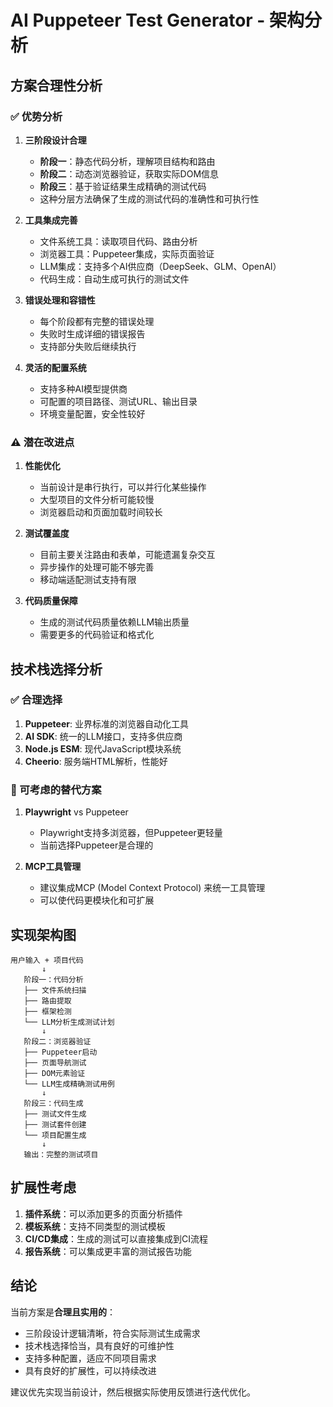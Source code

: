 # AI Puppeteer Test Generator - 架构分析

## 方案合理性分析

### ✅ 优势分析

1. **三阶段设计合理**
   - **阶段一**：静态代码分析，理解项目结构和路由
   - **阶段二**：动态浏览器验证，获取实际DOM信息
   - **阶段三**：基于验证结果生成精确的测试代码
   - 这种分层方法确保了生成的测试代码的准确性和可执行性

2. **工具集成完善**
   - 文件系统工具：读取项目代码、路由分析
   - 浏览器工具：Puppeteer集成，实际页面验证
   - LLM集成：支持多个AI供应商（DeepSeek、GLM、OpenAI）
   - 代码生成：自动生成可执行的测试文件

3. **错误处理和容错性**
   - 每个阶段都有完整的错误处理
   - 失败时生成详细的错误报告
   - 支持部分失败后继续执行

4. **灵活的配置系统**
   - 支持多种AI模型提供商
   - 可配置的项目路径、测试URL、输出目录
   - 环境变量配置，安全性较好

### ⚠️ 潜在改进点

1. **性能优化**
   - 当前设计是串行执行，可以并行化某些操作
   - 大型项目的文件分析可能较慢
   - 浏览器启动和页面加载时间较长

2. **测试覆盖度**
   - 目前主要关注路由和表单，可能遗漏复杂交互
   - 异步操作的处理可能不够完善
   - 移动端适配测试支持有限

3. **代码质量保障**
   - 生成的测试代码质量依赖LLM输出质量
   - 需要更多的代码验证和格式化

## 技术栈选择分析

### ✅ 合理选择

1. **Puppeteer**: 业界标准的浏览器自动化工具
2. **AI SDK**: 统一的LLM接口，支持多供应商
3. **Node.js ESM**: 现代JavaScript模块系统
4. **Cheerio**: 服务端HTML解析，性能好

### 🔄 可考虑的替代方案

1. **Playwright** vs Puppeteer
   - Playwright支持多浏览器，但Puppeteer更轻量
   - 当前选择Puppeteer是合理的

2. **MCP工具管理**
   - 建议集成MCP (Model Context Protocol) 来统一工具管理
   - 可以使代码更模块化和可扩展

## 实现架构图

```
用户输入 + 项目代码
       ↓
   阶段一：代码分析
   ├── 文件系统扫描
   ├── 路由提取
   ├── 框架检测
   └── LLM分析生成测试计划
       ↓
   阶段二：浏览器验证
   ├── Puppeteer启动
   ├── 页面导航测试
   ├── DOM元素验证
   └── LLM生成精确测试用例
       ↓
   阶段三：代码生成
   ├── 测试文件生成
   ├── 测试套件创建
   └── 项目配置生成
       ↓
   输出：完整的测试项目
```

## 扩展性考虑

1. **插件系统**：可以添加更多的页面分析插件
2. **模板系统**：支持不同类型的测试模板
3. **CI/CD集成**：生成的测试可以直接集成到CI流程
4. **报告系统**：可以集成更丰富的测试报告功能

## 结论

当前方案是**合理且实用的**：
- 三阶段设计逻辑清晰，符合实际测试生成需求
- 技术栈选择恰当，具有良好的可维护性
- 支持多种配置，适应不同项目需求
- 具有良好的扩展性，可以持续改进

建议优先实现当前设计，然后根据实际使用反馈进行迭代优化。